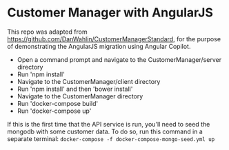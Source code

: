 ﻿Customer Manager with AngularJS
===============
This repo was adapted from https://github.com/DanWahlin/CustomerManagerStandard, for the purpose of demonstrating the AngularJS migration using Angular Copilot.

* Open a command prompt and navigate to the CustomerManager/server directory
* Run 'npm install'
* Navigate to the CustomerManager/client directory
* Run 'npm install' and then 'bower install'
* Navigate to the CustomerManager directory
* Run 'docker-compose build'
* Run 'docker-compose up'

If this is the first time that the API service is run, you'll need to seed the mongodb with some customer data. To do so, run this command in a separate terminal: `docker-compose -f docker-compose-mongo-seed.yml up`
